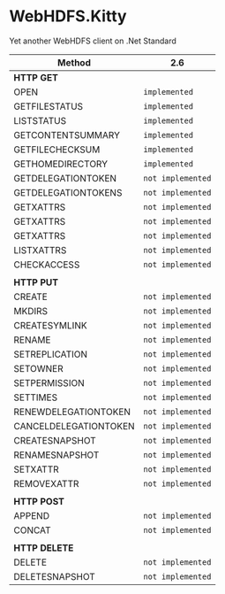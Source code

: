 # WebHDFS.Kitty
Yet another WebHDFS client on .Net Standard

| Method | 2.6 |
| ------ | --- | 
| **HTTP GET**
| OPEN | `implemented`
| GETFILESTATUS | `implemented`
| LISTSTATUS | `implemented`
| GETCONTENTSUMMARY | `implemented`
| GETFILECHECKSUM | `implemented`
| GETHOMEDIRECTORY | `implemented`
| GETDELEGATIONTOKEN | `not implemented`
| GETDELEGATIONTOKENS | `not implemented`
| GETXATTRS | `not implemented`
| GETXATTRS | `not implemented`
| GETXATTRS | `not implemented`
| LISTXATTRS | `not implemented`
| CHECKACCESS | `not implemented`
|    |
| **HTTP PUT**
| CREATE | `not implemented`
| MKDIRS | `not implemented`
| CREATESYMLINK | `not implemented`
| RENAME | `not implemented`
| SETREPLICATION | `not implemented`
| SETOWNER | `not implemented`
| SETPERMISSION | `not implemented`
| SETTIMES | `not implemented`
| RENEWDELEGATIONTOKEN | `not implemented`
| CANCELDELEGATIONTOKEN | `not implemented`
| CREATESNAPSHOT | `not implemented`
| RENAMESNAPSHOT | `not implemented`
| SETXATTR | `not implemented`
| REMOVEXATTR | `not implemented`
|    |
| **HTTP POST**
| APPEND | `not implemented`
| CONCAT | `not implemented`
|    |
| **HTTP DELETE**
| DELETE | `not implemented`
| DELETESNAPSHOT | `not implemented`
